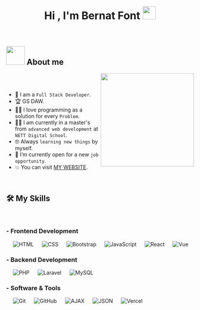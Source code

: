 <h1 align="center">Hi , I'm Bernat Font <img src="https://media.giphy.com/media/hvRJCLFzcasrR4ia7z/giphy.gif" width="35"></h1>

<br>	

## <picture><img src = "https://github.com/7oSkaaa/7oSkaaa/blob/main/Images/about_me.gif?raw=true" width = 50px></picture> About me
<picture> <img align="right" src="https://github.com/7oSkaaa/7oSkaaa/blob/main/Images/Right_Side.gif?raw=true" width = 250px></picture>
<br><br>
- :school: I am a `Full Stack Developer`.
- :trophy: GS DAW.
- :technologist: I love programming as a solution for every `Problem`.
- :student: I am currently in a master's from `advanced web development` at `NETT Digital School`.
- :nerd_face: Always `learning new things` by myself.
- :thinking: I’m currently open for a new `job opportunity`.
- :boom: You can visit [MY WEBSITE](https://portfolio-zeta-flame-24.vercel.app/).

<br>

## 🛠️ My Skills
<br>

### - Frontend Development
<p> 
  &emsp;
  <img alt="HTML" src="https://img.shields.io/badge/HTML5%20-%23E34F26.svg?style=plastic&logo=html5&logoColor=white">
  &emsp;
  <img alt="CSS" src="https://img.shields.io/badge/CSS%20-%231572B6.svg?style=plastic&logo=css3&logoColor=white">
  &emsp;
  <img alt="Bootstrap" src="https://img.shields.io/badge/Bootstrap%20-%237952B3.svg?style=plastic&logo=Bootstrap&logoColor=white">
  &emsp;
  <img alt="JavaScript" src="https://img.shields.io/badge/JavaScript%20-%23F7DF1E.svg?style=plastic&logo=javascript&logoColor=black">
  &emsp;
  <img alt="React" src="https://img.shields.io/badge/React-%2361DAFB.svg?style=plastic&logo=React&logoColor=black">
  &emsp;
  <img alt="Vue" src="https://img.shields.io/badge/Vue.js-%234FC08D.svg?style=plastic&logo=Vue.js&logoColor=black">
</p>

### - Backend Development
<p> 
  &emsp;
  <img alt="PHP" src="https://img.shields.io/badge/PHP-%23007396.svg?style=plastic&logo=php&logoColor=white">
  &emsp;
  <img alt="Laravel" src="https://img.shields.io/badge/Laravel-%23FF2D20.svg?style=plastic&logo=laravel&logoColor=white">
  &emsp;
  <img alt="MySQL" src="https://img.shields.io/badge/MySQL-%234479A1.svg?&style=plastic&logo=mysql&logoColor=white"/>
</p>

 ### - Software & Tools
<p>
  &emsp;
  <img alt="Git" src="https://img.shields.io/badge/Git%20-%23F05033.svg?style=plastic&logo=git&logoColor=white">
  &emsp;
  <img alt="GitHub" src="https://img.shields.io/badge/GitHub-%23181717.svg?style=plastic&logo=github&logoColor=white">
  &emsp;
  <img alt="AJAX" src="https://img.shields.io/badge/AJAX-%23005C99.svg?style=plastic&logo=javascript&logoColor=white">
  &emsp;
  <img alt="JSON" img src="https://img.shields.io/badge/JSON-%23000000.svg?style=plastic&logo=json&logoColor=white">
  &emsp;
  <img alt="Vercel" src="https://img.shields.io/badge/Vercel-%23000000.svg?style=plastic&logo=vercel&logoColor=white">
</p>
